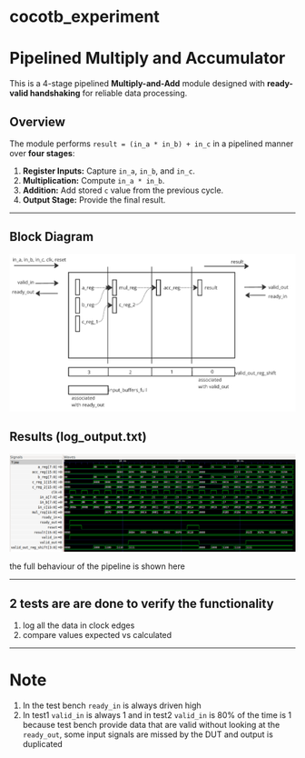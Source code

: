 # cocotb_experiment
# Pipelined Multiply and Accumulator

This is a 4-stage pipelined **Multiply-and-Add** module designed with **ready-valid handshaking** for reliable data processing.

## Overview
The module performs `result = (in_a * in_b) + in_c` in a pipelined manner over **four stages**:

1. **Register Inputs:** Capture `in_a`, `in_b`, and `in_c`.
2. **Multiplication:** Compute `in_a * in_b`.
3. **Addition:** Add stored `c` value from the previous cycle.
4. **Output Stage:** Provide the final result.


---

## Block Diagram
![Pipeline Diagram](images/architecture.png)  

## Results  (log_output.txt)
![Results](images/results.png) 

the full behaviour of the pipeline is shown here 

---
## 2 tests are are done to verify the functionality
1. log all the data in clock edges
2. compare values expected vs calculated

---
# Note
1. In the test bench `ready_in` is always driven high 
2. In test1 `valid_in` is always 1 and in test2 `valid_in` is 80% of the time is 1 because test bench provide data that are valid without looking at the `ready_out`, some input signals are missed by the DUT and output is duplicated